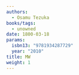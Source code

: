 ```yaml
---
authors:
  - Osamu Tezuka
books/tags:
  - unowned
date: 1800-03-18
params:
  isbn13: "9781934287729"
  year: "2010"
title: MW
weight: 1
---
```


<!--more-->
